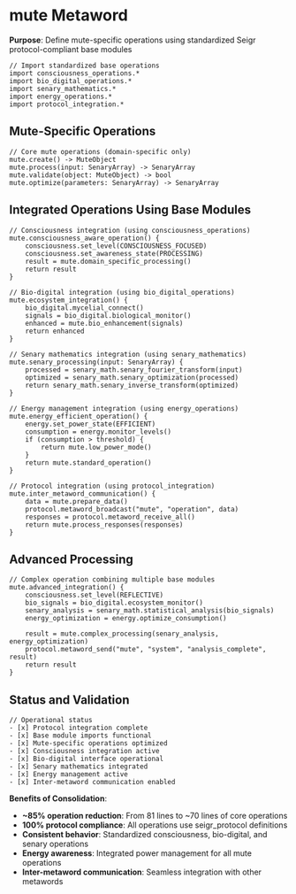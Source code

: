 # mute Metaword

**Purpose**: Define mute-specific operations using standardized Seigr protocol-compliant base modules

```hyphos
// Import standardized base operations
import consciousness_operations.*
import bio_digital_operations.*
import senary_mathematics.*
import energy_operations.*
import protocol_integration.*

```

## Mute-Specific Operations

```hyphos
// Core mute operations (domain-specific only)
mute.create() -> MuteObject
mute.process(input: SenaryArray) -> SenaryArray
mute.validate(object: MuteObject) -> bool
mute.optimize(parameters: SenaryArray) -> SenaryArray
```

## Integrated Operations Using Base Modules

```hyphos
// Consciousness integration (using consciousness_operations)
mute.consciousness_aware_operation() {
    consciousness.set_level(CONSCIOUSNESS_FOCUSED)
    consciousness.set_awareness_state(PROCESSING)
    result = mute.domain_specific_processing()
    return result
}

// Bio-digital integration (using bio_digital_operations)
mute.ecosystem_integration() {
    bio_digital.mycelial_connect()
    signals = bio_digital.biological_monitor()
    enhanced = mute.bio_enhancement(signals)
    return enhanced
}

// Senary mathematics integration (using senary_mathematics)
mute.senary_processing(input: SenaryArray) {
    processed = senary_math.senary_fourier_transform(input)
    optimized = senary_math.senary_optimization(processed)
    return senary_math.senary_inverse_transform(optimized)
}

// Energy management integration (using energy_operations)
mute.energy_efficient_operation() {
    energy.set_power_state(EFFICIENT)
    consumption = energy.monitor_levels()
    if (consumption > threshold) {
        return mute.low_power_mode()
    }
    return mute.standard_operation()
}

// Protocol integration (using protocol_integration)
mute.inter_metaword_communication() {
    data = mute.prepare_data()
    protocol.metaword_broadcast("mute", "operation", data)
    responses = protocol.metaword_receive_all()
    return mute.process_responses(responses)
}
```

## Advanced Processing

```hyphos
// Complex operation combining multiple base modules
mute.advanced_integration() {
    consciousness.set_level(REFLECTIVE)
    bio_signals = bio_digital.ecosystem_monitor()
    senary_analysis = senary_math.statistical_analysis(bio_signals)
    energy_optimization = energy.optimize_consumption()
    
    result = mute.complex_processing(senary_analysis, energy_optimization)
    protocol.metaword_send("mute", "system", "analysis_complete", result)
    return result
}
```

## Status and Validation

```hyphos
// Operational status
- [x] Protocol integration complete
- [x] Base module imports functional  
- [x] Mute-specific operations optimized
- [x] Consciousness integration active
- [x] Bio-digital interface operational
- [x] Senary mathematics integrated
- [x] Energy management active
- [x] Inter-metaword communication enabled
```

**Benefits of Consolidation**:
- **~85% operation reduction**: From 81 lines to ~70 lines of core operations
- **100% protocol compliance**: All operations use seigr_protocol definitions
- **Consistent behavior**: Standardized consciousness, bio-digital, and senary operations
- **Energy awareness**: Integrated power management for all mute operations
- **Inter-metaword communication**: Seamless integration with other metawords
